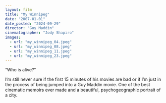 ```yaml
---
layout: film
title: "My Winnipeg"
date: "2007-01-01"
date_posted: "2024-09-29"
director: "Guy Maddin"
cinematographer: "Jody Shapiro"
images:
  - url: "my_winnipeg_04.jpeg"
  - url: "my_winnipeg_08.jpeg"
  - url: "my_winnipeg_11.jpeg"
  - url: "my_winnipeg_23.jpeg"
---
```


“Who is alive?”

I’m still never sure if the first 15 minutes of his movies are bad or if I’m just in the process of being jumped into a Guy Maddin movie. One of the best cinematic memoirs ever made and a beautiful, psychogeographic portrait of a city.
